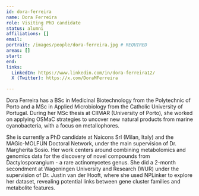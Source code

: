 ```yaml
---
id: dora-ferreira
name: Dora Ferreira
role: Visiting PhD candidate
status: alumni
affiliations: []
email:
portrait: /images/people/dora-ferreira.jpg # REQUIRED
areas: []
start:
end:
links:
  LinkedIn: https://www.linkedin.com/in/dora-ferreira12/
  X (Twitter): https://x.com/DoraMFerreira

---
```


Dora Ferreira has a BSc in Medicinal Biotechnology from the Polytechnic of Porto and a MSc in Applied Microbiology from the Catholic University of Portugal. During her MSc thesis at CIIMAR (University of Porto), she worked on applying OSMaC strategies to uncover new natural products from marine cyanobacteria, with a focus on metallophores.

She is currently a PhD candidate at Naicons Srl (Milan, Italy) and the MAGic-MOLFUN Doctoral Network, under the main supervision of Dr. Margherita Sosio. Her work centers around combining metabolomics and genomics data for the discovery of novel compounds from Dactylosporangium - a rare actinomycetes genus. She did a 2-month secondment at Wageningen University and Research (WUR) under the supervision of Dr. Justin van der Hooft, where she used NPLinker to explore her dataset, revealing potential links between gene cluster families and metabolite features.